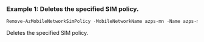 ### Example 1: Deletes the specified SIM policy.
```powershell
Remove-AzMobileNetworkSimPolicy -MobileNetworkName azps-mn -Name azps-mn-simpolicy -ResourceGroupName azps_test_group
```

Deletes the specified SIM policy.